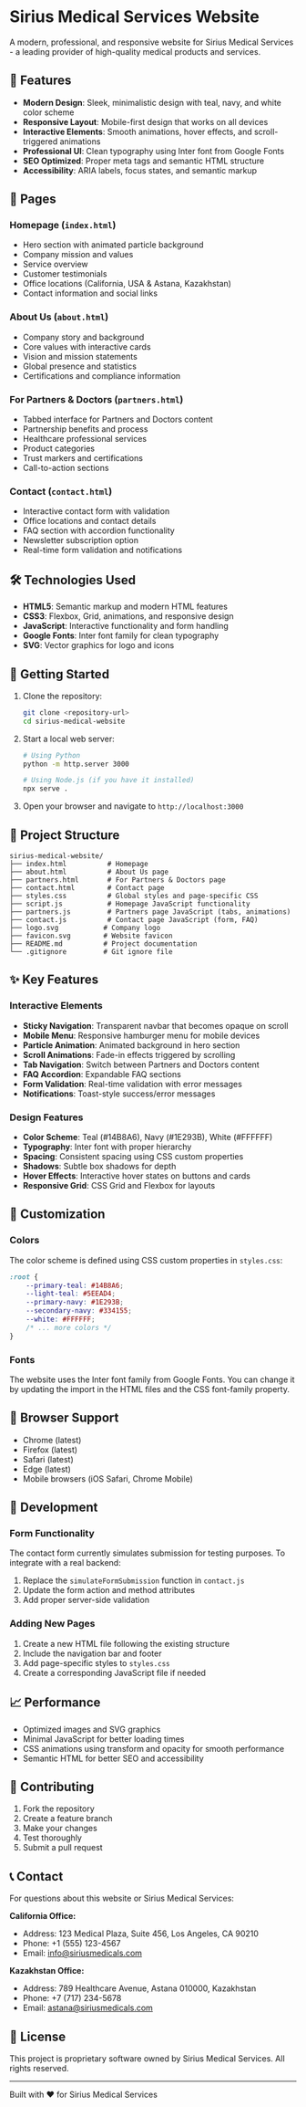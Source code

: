 # Sirius Medical Services Website

A modern, professional, and responsive website for Sirius Medical Services - a leading provider of high-quality medical products and services.

## 🌟 Features

- **Modern Design**: Sleek, minimalistic design with teal, navy, and white color scheme
- **Responsive Layout**: Mobile-first design that works on all devices
- **Interactive Elements**: Smooth animations, hover effects, and scroll-triggered animations
- **Professional UI**: Clean typography using Inter font from Google Fonts
- **SEO Optimized**: Proper meta tags and semantic HTML structure
- **Accessibility**: ARIA labels, focus states, and semantic markup

## 📄 Pages

### Homepage (`index.html`)
- Hero section with animated particle background
- Company mission and values
- Service overview
- Customer testimonials
- Office locations (California, USA & Astana, Kazakhstan)
- Contact information and social links

### About Us (`about.html`)
- Company story and background
- Core values with interactive cards
- Vision and mission statements
- Global presence and statistics
- Certifications and compliance information

### For Partners & Doctors (`partners.html`)
- Tabbed interface for Partners and Doctors content
- Partnership benefits and process
- Healthcare professional services
- Product categories
- Trust markers and certifications
- Call-to-action sections

### Contact (`contact.html`)
- Interactive contact form with validation
- Office locations and contact details
- FAQ section with accordion functionality
- Newsletter subscription option
- Real-time form validation and notifications

## 🛠 Technologies Used

- **HTML5**: Semantic markup and modern HTML features
- **CSS3**: Flexbox, Grid, animations, and responsive design
- **JavaScript**: Interactive functionality and form handling
- **Google Fonts**: Inter font family for clean typography
- **SVG**: Vector graphics for logo and icons

## 🚀 Getting Started

1. Clone the repository:
   ```bash
   git clone <repository-url>
   cd sirius-medical-website
   ```

2. Start a local web server:
   ```bash
   # Using Python
   python -m http.server 3000
   
   # Using Node.js (if you have it installed)
   npx serve .
   ```

3. Open your browser and navigate to `http://localhost:3000`

## 📁 Project Structure

```
sirius-medical-website/
├── index.html          # Homepage
├── about.html          # About Us page
├── partners.html       # For Partners & Doctors page
├── contact.html        # Contact page
├── styles.css          # Global styles and page-specific CSS
├── script.js           # Homepage JavaScript functionality
├── partners.js         # Partners page JavaScript (tabs, animations)
├── contact.js          # Contact page JavaScript (form, FAQ)
├── logo.svg           # Company logo
├── favicon.svg        # Website favicon
├── README.md          # Project documentation
└── .gitignore         # Git ignore file
```

## ✨ Key Features

### Interactive Elements
- **Sticky Navigation**: Transparent navbar that becomes opaque on scroll
- **Mobile Menu**: Responsive hamburger menu for mobile devices
- **Particle Animation**: Animated background in hero section
- **Scroll Animations**: Fade-in effects triggered by scrolling
- **Tab Navigation**: Switch between Partners and Doctors content
- **FAQ Accordion**: Expandable FAQ sections
- **Form Validation**: Real-time validation with error messages
- **Notifications**: Toast-style success/error messages

### Design Features
- **Color Scheme**: Teal (#14B8A6), Navy (#1E293B), White (#FFFFFF)
- **Typography**: Inter font with proper hierarchy
- **Spacing**: Consistent spacing using CSS custom properties
- **Shadows**: Subtle box shadows for depth
- **Hover Effects**: Interactive hover states on buttons and cards
- **Responsive Grid**: CSS Grid and Flexbox for layouts

## 🎨 Customization

### Colors
The color scheme is defined using CSS custom properties in `styles.css`:
```css
:root {
    --primary-teal: #14B8A6;
    --light-teal: #5EEAD4;
    --primary-navy: #1E293B;
    --secondary-navy: #334155;
    --white: #FFFFFF;
    /* ... more colors */
}
```

### Fonts
The website uses the Inter font family from Google Fonts. You can change it by updating the import in the HTML files and the CSS font-family property.

## 📱 Browser Support

- Chrome (latest)
- Firefox (latest)
- Safari (latest)
- Edge (latest)
- Mobile browsers (iOS Safari, Chrome Mobile)

## 🔧 Development

### Form Functionality
The contact form currently simulates submission for testing purposes. To integrate with a real backend:

1. Replace the `simulateFormSubmission` function in `contact.js`
2. Update the form action and method attributes
3. Add proper server-side validation

### Adding New Pages
1. Create a new HTML file following the existing structure
2. Include the navigation bar and footer
3. Add page-specific styles to `styles.css`
4. Create a corresponding JavaScript file if needed

## 📈 Performance

- Optimized images and SVG graphics
- Minimal JavaScript for better loading times
- CSS animations using transform and opacity for smooth performance
- Semantic HTML for better SEO and accessibility

## 🤝 Contributing

1. Fork the repository
2. Create a feature branch
3. Make your changes
4. Test thoroughly
5. Submit a pull request

## 📞 Contact

For questions about this website or Sirius Medical Services:

**California Office:**
- Address: 123 Medical Plaza, Suite 456, Los Angeles, CA 90210
- Phone: +1 (555) 123-4567
- Email: info@siriusmedicals.com

**Kazakhstan Office:**
- Address: 789 Healthcare Avenue, Astana 010000, Kazakhstan
- Phone: +7 (717) 234-5678
- Email: astana@siriusmedicals.com

## 📄 License

This project is proprietary software owned by Sirius Medical Services. All rights reserved.

---

Built with ❤️ for Sirius Medical Services

